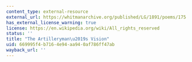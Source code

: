 ```yaml
---
content_type: external-resource
external_url: https://whitmanarchive.org/published/LG/1891/poems/175
has_external_license_warning: true
license: https://en.wikipedia.org/wiki/All_rights_reserved
status: ''
title: "The Artilleryman\u2019s Vision"
uid: 669995f4-b716-4e94-aa94-0af786ff47ab
wayback_url: ''
---
```

